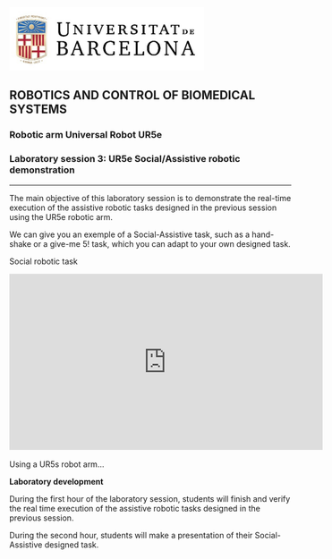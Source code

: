 ![University of Barcelona Logo](Images/Session3/figure1.png)

## ROBOTICS AND CONTROL OF BIOMEDICAL SYSTEMS
### Robotic arm Universal Robot UR5e
### Laboratory session 3: UR5e Social/Assistive robotic demonstration

---

The main objective of this laboratory session is to demonstrate the real-time execution of the assistive robotic tasks designed in the previous session using the UR5e robotic arm.

We can give you an exemple of a Social-Assistive task, such as a hand-shake or a give-me 5! task, which you can adapt to your own designed task.

<p>Social robotic task</p>

<iframe 
    width="560" 
    height="315" 
    src="https://youtu.be/embed/uI1PVMG0rjg" 
    title="YouTube video player" 
    frameborder="0" 
    allow="accelerometer; autoplay; clipboard-write; encrypted-media; gyroscope; picture-in-picture; web-share" 
    allowfullscreen>
</iframe>

<p>Using a UR5s robot arm...</p>


**Laboratory development**

During the first hour of the laboratory session, students will finish and verify the real time execution of the assistive robotic tasks designed in the previous session. 

During the second hour, students will make a presentation of their Social-Assistive designed task.